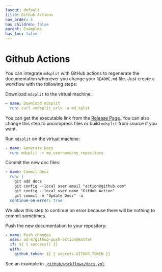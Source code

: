 ```yaml
---
layout: default
title: Github Actions
nav_order: 4
has_children: false
parent: Examples
has_toc: false
---
```

# Github Actions

You can integrate `mdsplit` with GitHub actions to regenerate the documentation whenever you change your `README.md` file. Just create a workflow with the following steps:

Download `mdsplit` to the virtual machine:

```yaml
- name: Download mdsplit
  run: curl <mdsplit_url> -o md_split
``` 

You can get the executable link from the [Release Page](https://GitHub.com/alandefreitas/mdsplit/releases/). You can also change this step to uncompress files or build `mdsplit` from source if you want. 

Run `mdsplit` on the virtual machine:

```yaml
- name: Generate Docs
  run: mdsplit -r my_username/my_repository
``` 

Commit the new doc files:

```yaml
- name: Commit Docs
  run: |
    git add docs
    git config --local user.email "action@github.com"
    git config --local user.name "GitHub Action"
    git commit -m "Update Docs" -a
  continue-on-error: true
```

We allow this step to continue on error because there will be nothing to commit sometimes.

Push the new documentation to your repository:

```yaml
- name: Push changes
  uses: ad-m/github-push-action@master
  if: ${ { success() }}
  with:
    github_token: ${ { secrets.GITHUB_TOKEN }}
```

See an example in [`.github/workflows/docs.yml`](https://github.com/alandefreitas/mdsplit/blob/master/.github/workflows/docs.yml).




<!-- Generated with mdsplit: https://github.com/alandefreitas/mdsplit -->
